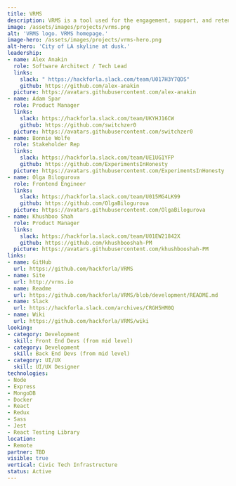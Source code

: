```yaml
---
title: VRMS
description: VRMS is a tool used for the engagement, support, and retention of a network of volunteers.
image: /assets/images/projects/vrms.png
alt: 'VRMS logo. VRMS homepage.'
image-hero: /assets/images/projects/vrms-hero.png
alt-hero: 'City of LA skyline at dusk.'
leadership:
- name: Alex Anakin
  role: Software Architect / Tech Lead
  links:
    slack: " https://hackforla.slack.com/team/U017H3Y7QDS"
    github: https://github.com/alex-anakin
  picture: https://avatars.githubusercontent.com/alex-anakin
- name: Adam Spar
  role: Product Manager
  links:
    slack: https://hackforla.slack.com/team/UKYHJ16CW
    github: https://github.com/switchzer0
  picture: https://avatars.githubusercontent.com/switchzer0
- name: Bonnie Wolfe
  role: Stakeholder Rep
  links:
    slack: https://hackforla.slack.com/team/UE1UG1YFP
    github: https://github.com/ExperimentsInHonesty
  picture: https://avatars.githubusercontent.com/ExperimentsInHonesty
- name: Olga Bilogurova
  role: Frontend Engineer
  links:
    slack: https://hackforla.slack.com/team/U015MG4LK99
    github: https://github.com/OlgaBilogurova
  picture: https://avatars.githubusercontent.com/OlgaBilogurova
- name: Khushboo Shah
  role: Product Manager
  links:
    slack: https://hackforla.slack.com/team/U01EW21842X
    github: https://github.com/khushbooshah-PM
  picture: https://avatars.githubusercontent.com/khushbooshah-PM
links:
- name: GitHub
  url: https://github.com/hackforla/VRMS
- name: Site
  url: http://vrms.io
- name: Readme
  url: https://github.com/hackforla/VRMS/blob/development/README.md
- name: Slack
  url: https://hackforla.slack.com/archives/CRGH5HM0Q
- name: Wiki
  url: https://github.com/hackforla/VRMS/wiki
looking:
- category: Development
  skill: Front End Devs (from mid level)
- category: Development
  skill: Back End Devs (from mid level)
- category: UI/UX
  skill: UI/UX Designer
technologies:
- Node
- Express
- MongoDB
- Docker
- React
- Redux
- Sass
- Jest
- React Testing Library
location:
- Remote
partner: TBD
visible: true
vertical: Civic Tech Infrastructure
status: Active
---
```


